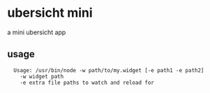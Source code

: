 # ubersicht mini

a mini ubersicht app

## usage

```
  Usage: /usr/bin/node -w path/to/my.widget [-e path1 -e path2]
    -w widget path
    -e extra file paths to watch and reload for
```
